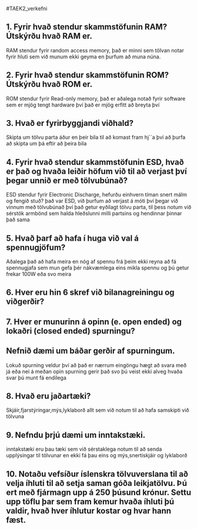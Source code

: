 #TAEK2_verkefni
## 1. Fyrir hvað stendur skammstöfunin RAM? Útskýrðu hvað RAM er.
RAM stendur fyrir random access memory, það er minni sem tölvan notar fyrir hluti sem við munum ekki geyma en þurfum að muna núna.
## 2. Fyrir hvað stendur skammstöfunin ROM? Útskýrðu hvað ROM er.
ROM stendur fyrir Read-only memory, það er aðalega notað fyrir software sem er mjög tengt hardware því það er mjög erfitt að breyta því
## 3. Hvað er fyrirbyggjandi viðhald?
Skipta um tölvu parta áður en þeir bila til að komast fram hj´´a því að þurfa að skipta um þá eftir að þeira bila
## 4. Fyrir hvað stendur skammstöfunin ESD, hvað er það og hvaða leiðir höfum við til að verjast því þegar unnið er með tölvubúnað?
ESD stendur fyrir Electronic Discharge, hefurðu einhvern tíman snert málm og fengið stuð? það var ESD, við þurfum að verjast á móti því þegar við vinnum með tölvubúnað því það getur eyðilagt tölvu parta, til þess notum við sérstök armbönd sem halda hleðslunni milli partsins og hendinnar þinnar það sama
## 5. Hvað þarf að hafa í huga við val á spennugjöfum?
Aðalega það að hafa meira en nóg af spennu frá þeim ekki reyna að fá spennugjafa sem mun gefa þér nákvæmlega eins mikla spennu og þú getur frekar 100W eða svo meira
## 6. Hver eru hin 6 skref við bilanagreiningu og viðgerðir?
## 7. Hver er munurinn á opinn (e. open ended) og lokaðri (closed ended) spurningu?
## Nefnið dæmi um báðar gerðir af spurningum.
Lokuð spurning veldur því að það er nærrum eingöngu hægt að svara með já eða nei á meðan opin spurning gerir það svo þú veist ekki alveg hvaða svar þú munt fá endilega
## 8. Hvað eru jaðartæki?
Skjáir,fjarstýringar,mýs,lyklaborð allt sem við notum til að hafa samskipti við tölvuna
## 9. Nefndu þrjú dæmi um inntakstæki.
inntakstæki eru þau tæki sem við sérstaklega notum til að senda upplýsingar til tölvunar en ekki fá þau eins og mýs,snertiskjáir og lyklaborð
## 10. Notaðu vefsíður íslenskra tölvuverslana til að velja íhluti til að setja saman góða leikjatölvu. Þú ert með fjármagn upp á 250 þúsund krónur. Settu upp töflu þar sem fram kemur hvaða íhluti þú valdir, hvað hver íhlutur kostar og hvar hann fæst.
